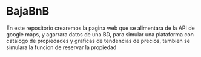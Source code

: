 # BajaBnB

En este repositorio crearemos la pagina web que se alimentara de la API de google maps, y agarrara datos de una BD, para simular una plataforma con catalogo de propiedades y graficas de tendencias de precios, tambien se simulara la funcion de reservar la propiedad
